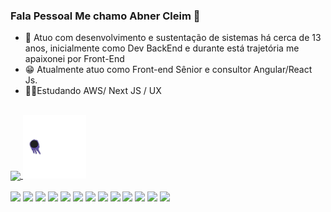 ### Fala Pessoal Me chamo Abner Cleim 👋

 - 👺 Atuo com desenvolvimento e sustentação de sistemas há cerca de 13 anos, inicialmente como Dev BackEnd  e durante está  trajetória me apaixonei por Front-End
 - 😁 Atualmente atuo como Front-end Sênior e consultor Angular/React Js.
 - 🐱‍👤Estudando AWS/ Next JS / UX
  </br>
  <div>
<a href="https://github.com/anuraghazra/convoychat">
  <img align="center" src="https://github-readme-stats.vercel.app/api?username=Abner3003&show_icons=true&theme=radical" />
</a>
 <img width="20%" src="YdBN.gif" /> 
 </div>
  </br>

<div>
  <img width="3%" src="https://cdn.jsdelivr.net/gh/devicons/devicon/icons/angularjs/angularjs-plain.svg" />
  <img width="3%" src="https://cdn.jsdelivr.net/gh/devicons/devicon/icons/react/react-original-wordmark.svg" />
  <img width="3%" src="https://cdn.jsdelivr.net/gh/devicons/devicon/icons/typescript/typescript-plain.svg" />
  <img width="3%" src="https://cdn.jsdelivr.net/gh/devicons/devicon/icons/javascript/javascript-plain.svg" />
  <img width="3%" src="https://cdn.jsdelivr.net/gh/devicons/devicon/icons/html5/html5-plain-wordmark.svg" />
  <img width="3%" src="https://cdn.jsdelivr.net/gh/devicons/devicon/icons/csharp/csharp-plain.svg" />
  <img width="3%" src="https://cdn.jsdelivr.net/gh/devicons/devicon/icons/figma/figma-original.svg" />
  <img width="3%" src="https://cdn.jsdelivr.net/gh/devicons/devicon/icons/mongodb/mongodb-plain-wordmark.svg" />
  <img width="3%" src="https://cdn.jsdelivr.net/gh/devicons/devicon/icons/nodejs/nodejs-original.svg" />
  <img width="3%" src="https://cdn.jsdelivr.net/gh/devicons/devicon/icons/redux/redux-original.svg" />
  <img width="3%" src="https://cdn.jsdelivr.net/gh/devicons/devicon/icons/dotnetcore/dotnetcore-original.svg" />
  <img width="3%" src="https://cdn.jsdelivr.net/gh/devicons/devicon/icons/azure/azure-original.svg" />
  <img width="3%" src="https://cdn.jsdelivr.net/gh/devicons/devicon/icons/git/git-original.svg" />
</div>

 </br>
 </br>





